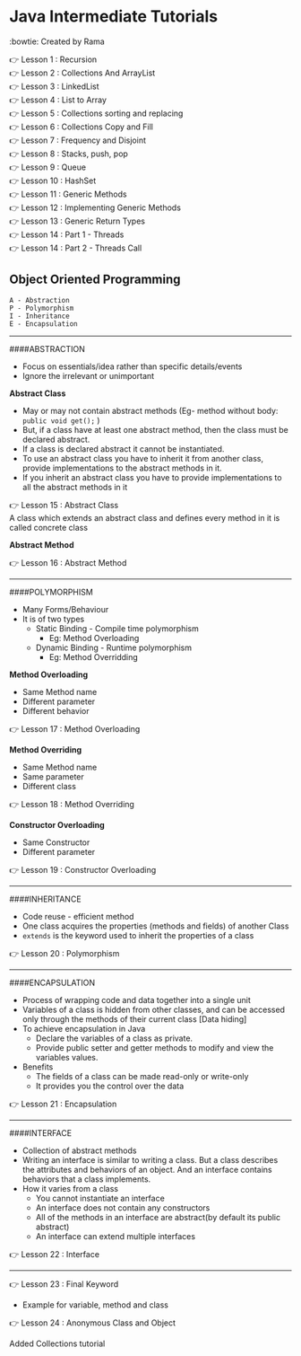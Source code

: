 # Java Intermediate Tutorials 
:bowtie: Created by Rama

:point_right: Lesson 1  : Recursion<br />
:point_right: Lesson 2  : Collections And ArrayList<br />
:point_right: Lesson 3  : LinkedList<br />
:point_right: Lesson 4  : List to Array<br />
:point_right: Lesson 5  : Collections sorting and replacing<br />
:point_right: Lesson 6  : Collections Copy and Fill<br />
:point_right: Lesson 7  : Frequency and Disjoint<br />
:point_right: Lesson 8  : Stacks, push, pop<br />
:point_right: Lesson 9  : Queue<br />
:point_right: Lesson 10 : HashSet<br />
:point_right: Lesson 11 : Generic Methods<br />
:point_right: Lesson 12 : Implementing Generic Methods<br />
:point_right: Lesson 13 : Generic Return Types<br />
:point_right: Lesson 14 : Part 1 - Threads<br />
:point_right: Lesson 14 : Part 2 - Threads Call<br />

## Object Oriented Programming
	A - Abstraction
	P - Polymorphism
	I - Inheritance
	E - Encapsulation
	
------	
####ABSTRACTION 
* Focus on essentials/idea rather than specific details/events
* Ignore the irrelevant or unimportant

**Abstract Class**
* May or may not contain abstract methods (Eg- method without body: ```public void get();```  )
* But, if a class have at least one abstract method, then the class must be declared abstract.
* If a class is declared abstract it cannot be instantiated.
* To use an abstract class you have to inherit it from another class, provide implementations to the abstract methods in it.
* If you inherit an abstract class you have to provide implementations to all the abstract methods in it

:point_right: Lesson 15 : Abstract Class<br />
	A class which extends an abstract class and defines every method in it is called concrete class 

**Abstract Method**

:point_right: Lesson 16 : Abstract Method<br />

------
####POLYMORPHISM 
* Many Forms/Behaviour
* It is of two types
	* Static Binding - Compile time polymorphism 
		* Eg: Method Overloading
	* Dynamic Binding - Runtime polymorphism
		* Eg: Method Overridding

**Method Overloading**
* Same Method name
* Different parameter
* Different behavior

:point_right: Lesson 17 : Method Overloading <br />

**Method Overriding**
* Same Method name
* Same parameter
* Different class

:point_right: Lesson 18 : Method Overriding <br />

**Constructor Overloading**
* Same Constructor
* Different parameter

:point_right: Lesson 19 : Constructor Overloading <br />

------
####INHERITANCE 
* Code reuse - efficient method
* One class acquires the properties (methods and fields) of another Class
* ```extends``` is the keyword used to inherit the properties of a class

:point_right: Lesson 20 : Polymorphism <br />

------
####ENCAPSULATION 
* Process of wrapping code and data together into a single unit
* Variables of a class is hidden from other classes, and can be accessed only through the methods of their current class [Data hiding]
* To achieve encapsulation in Java
	* Declare the variables of a class as private.
	* Provide public setter and getter methods to modify and view the variables values.
* Benefits
	* The fields of a class can be made read-only or write-only
	* It provides you the control over the data

:point_right: Lesson 21 : Encapsulation <br />

------
####INTERFACE 
* Collection of abstract methods
* Writing an interface is similar to writing a class. But a class describes the attributes and behaviors of an object. And an interface contains behaviors that a class implements.
* How it varies from a class
	* You cannot instantiate an interface
	* An interface does not contain any constructors
	* All of the methods in an interface are abstract(by default its public abstract)
	* An interface can extend multiple interfaces

:point_right: Lesson 22 : Interface <br />

------
:point_right: Lesson 23 : Final Keyword <br />
* Example for variable, method and class

:point_right: Lesson 24 : Anonymous Class and Object <br />

Added Collections tutorial

